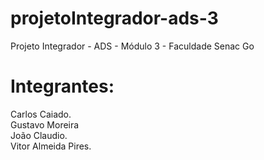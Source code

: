 # projetoIntegrador-ads-3
Projeto Integrador - ADS - Módulo 3 - Faculdade Senac Go
# Integrantes:

Carlos Caiado.<br />
Gustavo Moreira<br />
João Claudio.<br />
Vitor Almeida Pires.<br />


